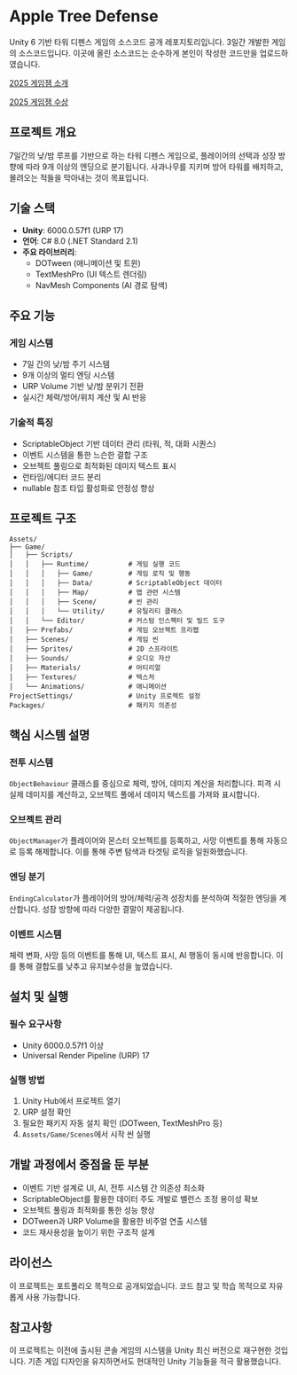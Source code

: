 # Apple Tree Defense

Unity 6 기반 타워 디펜스 게임의 소스코드 공개 레포지토리입니다. 3일간 개발한 게임의 소스코드입니다. 이곳에 올린 소스코드는 순수하게 본인이 작성한 코드만을 업로드하였습니다.

[2025 게임잼 소개](https://www.gamemadang.or.kr/Board/gamejam_winners2/Detail/2)

[2025 게임잼 수상](https://www.gamemadang.or.kr/Board/gamejam_winners2/Detail/13)

## 프로젝트 개요

7일간의 낮/밤 루프를 기반으로 하는 타워 디펜스 게임으로, 플레이어의 선택과 성장 방향에 따라 9개 이상의 엔딩으로 분기됩니다. 사과나무를 지키며 방어 타워를 배치하고, 몰려오는 적들을 막아내는 것이 목표입니다.

## 기술 스택

- **Unity**: 6000.0.57f1 (URP 17)
- **언어**: C# 8.0 (.NET Standard 2.1)
- **주요 라이브러리**:
  - DOTween (애니메이션 및 트윈)
  - TextMeshPro (UI 텍스트 렌더링)
  - NavMesh Components (AI 경로 탐색)

## 주요 기능

### 게임 시스템
- 7일 간의 낮/밤 주기 시스템
- 9개 이상의 멀티 엔딩 시스템
- URP Volume 기반 낮/밤 분위기 전환
- 실시간 체력/방어/위치 계산 및 AI 반응

### 기술적 특징
- ScriptableObject 기반 데이터 관리 (타워, 적, 대화 시퀀스)
- 이벤트 시스템을 통한 느슨한 결합 구조
- 오브젝트 풀링으로 최적화된 데미지 텍스트 표시
- 런타임/에디터 코드 분리
- nullable 참조 타입 활성화로 안정성 향상

## 프로젝트 구조

```
Assets/
├── Game/
│   ├── Scripts/
│   │   ├── Runtime/          # 게임 실행 코드
│   │   │   ├── Game/         # 게임 로직 및 행동
│   │   │   ├── Data/         # ScriptableObject 데이터
│   │   │   ├── Map/          # 맵 관련 시스템
│   │   │   ├── Scene/        # 씬 관리
│   │   │   └── Utility/      # 유틸리티 클래스
│   │   └── Editor/           # 커스텀 인스펙터 및 빌드 도구
│   ├── Prefabs/              # 게임 오브젝트 프리팹
│   ├── Scenes/               # 게임 씬
│   ├── Sprites/              # 2D 스프라이트
│   ├── Sounds/               # 오디오 자산
│   ├── Materials/            # 머티리얼
│   ├── Textures/             # 텍스처
│   └── Animations/           # 애니메이션
ProjectSettings/              # Unity 프로젝트 설정
Packages/                     # 패키지 의존성
```

## 핵심 시스템 설명

### 전투 시스템
`ObjectBehaviour` 클래스를 중심으로 체력, 방어, 데미지 계산을 처리합니다. 피격 시 실제 데미지를 계산하고, 오브젝트 풀에서 데미지 텍스트를 가져와 표시합니다.

### 오브젝트 관리
`ObjectManager`가 플레이어와 몬스터 오브젝트를 등록하고, 사망 이벤트를 통해 자동으로 등록 해제합니다. 이를 통해 주변 탐색과 타겟팅 로직을 일원화했습니다.

### 엔딩 분기
`EndingCalculator`가 플레이어의 방어/체력/공격 성장치를 분석하여 적절한 엔딩을 계산합니다. 성장 방향에 따라 다양한 결말이 제공됩니다.

### 이벤트 시스템
체력 변화, 사망 등의 이벤트를 통해 UI, 텍스트 표시, AI 행동이 동시에 반응합니다. 이를 통해 결합도를 낮추고 유지보수성을 높였습니다.

## 설치 및 실행

### 필수 요구사항
- Unity 6000.0.57f1 이상
- Universal Render Pipeline (URP) 17

### 실행 방법
1. Unity Hub에서 프로젝트 열기
2. URP 설정 확인
3. 필요한 패키지 자동 설치 확인 (DOTween, TextMeshPro 등)
4. `Assets/Game/Scenes`에서 시작 씬 실행

## 개발 과정에서 중점을 둔 부분

- 이벤트 기반 설계로 UI, AI, 전투 시스템 간 의존성 최소화
- ScriptableObject를 활용한 데이터 주도 개발로 밸런스 조정 용이성 확보
- 오브젝트 풀링과 최적화를 통한 성능 향상
- DOTween과 URP Volume을 활용한 비주얼 연출 시스템
- 코드 재사용성을 높이기 위한 구조적 설계

## 라이선스

이 프로젝트는 포트폴리오 목적으로 공개되었습니다. 코드 참고 및 학습 목적으로 자유롭게 사용 가능합니다.

## 참고사항

이 프로젝트는 이전에 출시된 콘솔 게임의 시스템을 Unity 최신 버전으로 재구현한 것입니다. 기존 게임 디자인을 유지하면서도 현대적인 Unity 기능들을 적극 활용했습니다.
